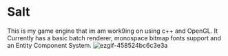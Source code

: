 # Salt
This is my game engine that im am work9ing on using c++ and OpenGL. It Currently has a basic batch renderer, monospace bitmap fonts support and an Entity Component System.
![ezgif-458524bc6c3e3a](https://github.com/user-attachments/assets/5173b931-5942-4734-9aab-03753c319b29)

